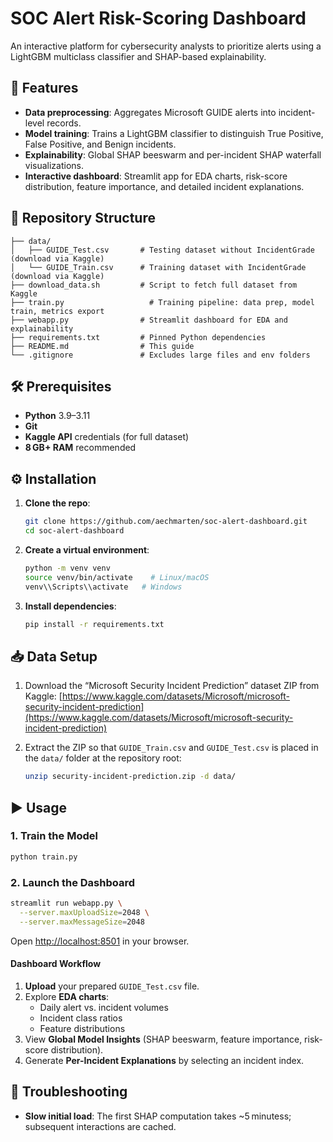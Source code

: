 # SOC Alert Risk-Scoring Dashboard

An interactive platform for cybersecurity analysts to prioritize alerts using a LightGBM multiclass classifier and SHAP-based explainability.

## 🚀 Features

- **Data preprocessing**: Aggregates Microsoft GUIDE alerts into incident-level records.
- **Model training**: Trains a LightGBM classifier to distinguish True Positive, False Positive, and Benign incidents.
- **Explainability**: Global SHAP beeswarm and per-incident SHAP waterfall visualizations.
- **Interactive dashboard**: Streamlit app for EDA charts, risk-score distribution, feature importance, and detailed incident explanations.

## 📂 Repository Structure

```
├── data/
│   ├── GUIDE_Test.csv       # Testing dataset without IncidentGrade (download via Kaggle)
│   └── GUIDE_Train.csv      # Training dataset with IncidentGrade (download via Kaggle)
├── download_data.sh         # Script to fetch full dataset from Kaggle
├── train.py                   # Training pipeline: data prep, model train, metrics export
├── webapp.py                # Streamlit dashboard for EDA and explainability
├── requirements.txt         # Pinned Python dependencies
├── README.md                # This guide
└── .gitignore               # Excludes large files and env folders
```

## 🛠️ Prerequisites

- **Python** 3.9–3.11
- **Git**
- **Kaggle API** credentials (for full dataset)
- **8 GB+ RAM** recommended

## ⚙️ Installation

1. **Clone the repo**:
   ```bash
   git clone https://github.com/aechmarten/soc-alert-dashboard.git
   cd soc-alert-dashboard
   ```
2. **Create a virtual environment**:
   ```bash
   python -m venv venv
   source venv/bin/activate    # Linux/macOS
   venv\\Scripts\\activate   # Windows
   ```
3. **Install dependencies**:
   ```bash
   pip install -r requirements.txt
   ```

## 📥 Data Setup

1. Download the “Microsoft Security Incident Prediction” dataset ZIP from Kaggle: [https://www.kaggle.com/datasets/Microsoft/microsoft-security-incident-prediction](https://www.kaggle.com/datasets/Microsoft/microsoft-security-incident-prediction)

2. Extract the ZIP so that `GUIDE_Train.csv` and `GUIDE_Test.csv` is placed in the `data/` folder at the repository root:

   ```bash
   unzip security-incident-prediction.zip -d data/
   ```

## ▶️ Usage

### 1. Train the Model

```bash
python train.py 
```

### 2. Launch the Dashboard

```bash
streamlit run webapp.py \
  --server.maxUploadSize=2048 \
  --server.maxMessageSize=2048
```

Open [http://localhost:8501](http://localhost:8501) in your browser.

#### Dashboard Workflow

1. **Upload** your prepared `GUIDE_Test.csv` file.
2. Explore **EDA charts**:
   - Daily alert vs. incident volumes
   - Incident class ratios
   - Feature distributions
3. View **Global Model Insights** (SHAP beeswarm, feature importance, risk-score distribution).
4. Generate **Per-Incident Explanations** by selecting an incident index.

## 🐞 Troubleshooting

- **Slow initial load**: The first SHAP computation takes \~5 minutess; subsequent interactions are cached.


